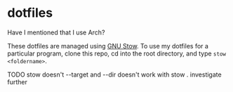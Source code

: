 # dotfiles

Have I mentioned that I use Arch?

These dotfiles are managed using [GNU Stow](https://www.gnu.org/software/stow/). 
To use my dotfiles for a particular program, clone this repo, cd into the root
directory, and type `stow <foldername>`.

TODO 
stow doesn't --target and --dir doesn't work with stow . investigate further
